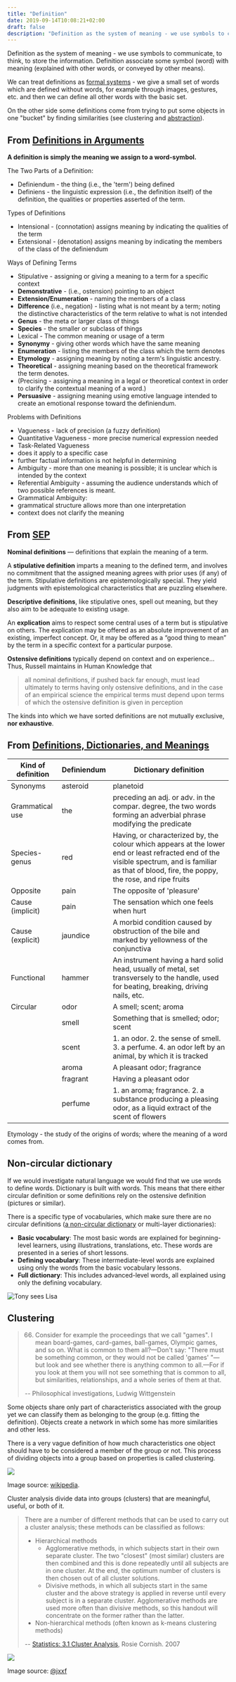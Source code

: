 ```yaml
---
title: "Definition"
date: 2019-09-14T10:08:21+02:00
draft: false
description: "Definition as the system of meaning - we use symbols to communicate, to think, to store the information."
---
```


Definition as the system of meaning - we use symbols to communicate, to think, to store the information. Definition associate some symbol (word) with meaning (explained with other words, or conveyed by other means).



We can treat definitions as [formal systems](/content/posts/formal-system/index.md) - we give a small set of words which are defined without words, for example through images, gestures, etc. and then we can define all other words with the basic set.

On the other side some definitions come from trying to put some objects in one "bucket" by finding similarities (see clustering and [abstraction](/content/posts/abstraction/index.md)).

## From [Definitions in Arguments](http://www.mesacc.edu/~barsp59601/text/103/notes/5.html)

**A definition is simply the meaning we assign to a word-symbol.**

The Two Parts of a Definition:

- Definiendum - the thing (i.e., the 'term') being defined
- Definiens - the linguistic expression (i.e., the definition itself) of the definition, the qualities or properties asserted of the term.

Types of Definitions

- Intensional - (connotation) assigns meaning by indicating the qualities of the term
- Extensional - (denotation) assigns meaning by indicating the members of the class of the definiendum

Ways of Defining Terms

- Stipulative - assigning or giving a meaning to a term for a specific context
 - **Demonstrative** - (i.e., ostension) pointing to an object
 - **Extension/Enumeration** - naming the members of a class
 - **Difference** (i.e., negation) - listing what is not meant by a term; noting the distinctive characteristics of the term relative to what is not intended
 - **Genus** - the meta or larger class of things
 - **Species** - the smaller or subclass of things
- Lexical - The common meaning or usage of a term
 - **Synonymy** - giving other words which have the same meaning
 - **Enumeration** - listing the members of the class which the term denotes
 - **Etymology** - assigning meaning by noting a term's linguistic ancestry.
- **Theoretical** - assigning meaning based on the theoretical framework the term denotes.
- (Precising - assigning a meaning in a legal or theoretical context in order to clarify the contextual meaning of a word.)
- **Persuasive** - assigning meaning using emotive language intended to create an emotional response toward the definiendum.

Problems with Definitions

- Vagueness - lack of precision (a fuzzy definition)
 - Quantitative Vagueness - more precise numerical expression needed
 - Task-Related Vagueness
 - does it apply to a specific case
 - further factual information is not helpful in determining
- Ambiguity - more than one meaning is possible; it is unclear which is intended by the context
 - Referential Ambiguity - assuming the audience understands which of two possible references is meant.
 - Grammatical Ambiguity:
 - grammatical structure allows more than one interpretation
 - context does not clarify the meaning

## From [SEP](https://plato.stanford.edu/entries/definitions/)

**Nominal definitions** — definitions that explain the meaning of a term.

A **stipulative definition** imparts a meaning to the defined term, and involves no commitment that the assigned meaning agrees with prior uses (if any) of the term. Stipulative definitions are epistemologically special. They yield judgments with epistemological characteristics that are puzzling elsewhere.

**Descriptive definitions**, like stipulative ones, spell out meaning, but they also aim to be adequate to existing usage.

An **explication** aims to respect some central uses of a term but is stipulative on others. The explication may be offered as an absolute improvement of an existing, imperfect concept. Or, it may be offered as a “good thing to mean” by the term in a specific context for a particular purpose.

**Ostensive definitions** typically depend on context and on experience... Thus, Russell maintains in Human Knowledge that

> all nominal definitions, if pushed back far enough, must lead ultimately to terms having only ostensive definitions, and in the case of an empirical science the empirical terms must depend upon terms of which the ostensive definition is given in perception

The kinds into which we have sorted definitions are not mutually exclusive, **nor exhaustive**.

## From [Definitions, Dictionaries, and Meanings](https://www.sfu.ca/~swartz/definitions.htm)

| Kind of definition | Definiendum | Dictionary definition |
| ------------------ | ----------- | --------------------------------------------------------------------------------------------------------------------------------------------------------------------------------------------------- |
| Synonyms | asteroid | planetoid |
| Grammatical use | the | preceding an adj. or adv. in the compar. degree, the two words forming an adverbial phrase modifying the predicate |
| Species-genus | red | Having, or characterized by, the colour which appears at the lower end or least refracted end of the visible spectrum, and is familiar as that of blood, fire, the poppy, the rose, and ripe fruits |
| Opposite | pain | The opposite of 'pleasure' |
| Cause (implicit) | pain | The sensation which one feels when hurt |
| Cause (explicit) | jaundice | A morbid condition caused by obstruction of the bile and marked by yellowness of the conjunctiva |
| Functional | hammer | An instrument having a hard solid head, usually of metal, set transversely to the handle, used for beating, breaking, driving nails, etc. |
| Circular | odor | A smell; scent; aroma |
| | smell | Something that is smelled; odor; scent |
| | scent | 1. an odor. 2. the sense of smell. 3. a perfume. 4. an odor left by an animal, by which it is tracked |
| | aroma | A pleasant odor; fragrance |
| | fragrant | Having a pleasant odor |
| | perfume | 1. an aroma; fragrance. 2. a substance producing a pleasing odor, as a liquid extract of the scent of flowers |

Etymology - the study of the origins of words; where the meaning of a word comes from.

## Non-circular dictionary

If we would investigate natural language we would find that we use words to define words. Dictionary is built with words. This means that there either circular definition or some definitions rely on the ostensive definition (pictures or similar).

There is a specific type of vocabularies, which make sure there are no circular definitions ([a non-circular dictionary](http://learnthesewordsfirst.com/about/what-is-a-multi-layer-dictionary.html) or multi-layer dictionaries):

- **Basic vocabulary**: The most basic words are explained for beginning-level learners, using illustrations, translations, etc. These words are presented in a series of short lessons.
- **Defining vocabulary**: These intermediate-level words are explained using only the words from the basic vocabulary lessons.
- **Full dictionary**: This includes advanced-level words, all explained using only the defining vocabulary.

![Tony sees Lisa](learnthesewordsfirst.png)

## Clustering

> 66. Consider for example the proceedings that we call "games". I mean board-games, card-games, ball-games, Olympic games, and so on. What is common to them all?—Don't say: "There must be something common, or they would not be called 'games' "—but look and see whether there is anything common to all.—For if you look at them you will not see something that is common to all, but similarities, relationships, and a whole series of them at that.
>
> -- Philosophical investigations, Ludwig Wittgenstein

Some objects share only part of characteristics associated with the group yet we can classify them as belonging to the group (e.g. fitting the definition). Objects create a network in which some has more similarities and other less.

There is a very vague definition of how much characteristics one object should have to be considered a member of the group or not. This process of dividing objects into a group based on properties is called clustering.

![](density-data.svg)

Image source: [wikipedia](https://en.wikipedia.org/wiki/Cluster_analysis#/media/File:EM-density-data.svg).

Cluster analysis divide data into groups (clusters) that are meaningful, useful, or both of it.

> There are a number of different methods that can be used to carry out a cluster analysis; these methods can be classified as follows:
>
> - Hierarchical methods
>   - Agglomerative methods, in which subjects start in their own separate cluster. The two "closest" (most similar) clusters are then combined and this is done repeatedly until all subjects are in one cluster. At the end, the optimum number of clusters is then chosen out of all cluster solutions.
>   - Divisive methods, in which all subjects start in the same cluster and the above strategy is applied in reverse until every subject is in a separate cluster. Agglomerative methods are used more often than divisive methods, so this handout will concentrate on the former rather than the latter.
> - Non-hierarchical methods (often known as k-means clustering methods)
>
> -- [Statistics: 3.1 Cluster Analysis](http://www.statstutor.ac.uk/resources/uploaded/clusteranalysis.pdf), Rosie Cornish. 2007

![](how-people-interpret-probabilistic-words.png)

Image source: [@jxxf](https://twitter.com/jxxf/status/1149837396847947776)
